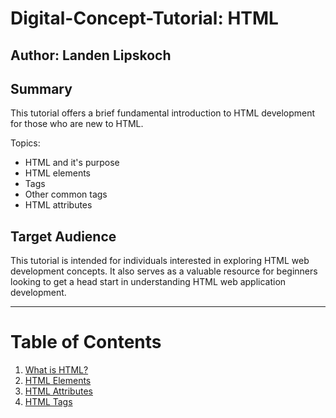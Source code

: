 # Digital-Concept-Tutorial: HTML

## Author: Landen Lipskoch
## Summary
This tutorial offers a brief fundamental introduction to HTML development for those who are new to HTML.

Topics:
- HTML and it's purpose
- HTML elements
- Tags
- Other common tags
- HTML attributes

## Target Audience
This tutorial is intended for individuals interested in exploring HTML web development concepts. It also serves as a valuable resource for beginners looking to get a head start in understanding HTML web application development.

--- 
# Table of Contents

1. [What is HTML?](html_intro.md)
2. [HTML Elements](html_elements.md)
3. [HTML Attributes](html_attributes.md)
4. [HTML Tags](tags.md)
